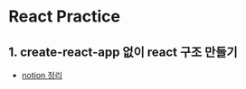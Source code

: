 # React Practice

## 1. create-react-app 없이 react 구조 만들기
* [notion 정리](https://puzzle-musician-212.notion.site/CRA-Webpack-c010791cba144857afe5dfc55f3395d8)
